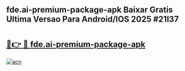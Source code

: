 ## fde.ai-premium-package-apk Baixar Gratis Ultima Versao Para Android/IOS 2025 #21l37

# <h2><a href="https://ainizakaria.my?title=fde.ai-premium-package-apk&ref=20M">🔗👉 🔴 fde.ai-premium-package-apk</a></h2>

[![acn](https://github.com/user-attachments/assets/0f9c940e-d8b0-45ae-aac7-cd30a18b3e1c)](https://ainizakaria.my?title=fde.ai-premium-package-apk&ref=20M)

